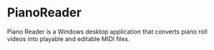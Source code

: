 # PianoReader
Piano Reader is a Windows desktop application that converts piano roll videos into playable and editable MIDI files.
